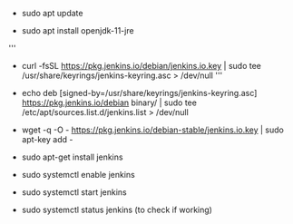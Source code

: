 - sudo apt update

- sudo apt install openjdk-11-jre

'''
- curl -fsSL https://pkg.jenkins.io/debian/jenkins.io.key | sudo tee \
    /usr/share/keyrings/jenkins-keyring.asc > /dev/null
'''

- echo deb [signed-by=/usr/share/keyrings/jenkins-keyring.asc] \
    https://pkg.jenkins.io/debian binary/ | sudo tee \
    /etc/apt/sources.list.d/jenkins.list > /dev/null
    
- wget -q -O -
https://pkg.jenkins.io/debian-stable/jenkins.io.key | sudo
apt-key add -    
    
- sudo apt-get install jenkins

- sudo systemctl enable jenkins

- sudo systemctl start jenkins

- sudo systemctl status jenkins (to check if working)
